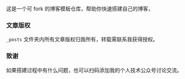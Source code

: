 这是一个可 fork 的博客模板仓库，帮助你快速搭建自己的博客，

### 文章版权

`_posts` 文件夹内所有文章版权归我所有，转载需联系我获得授权。

### 致谢



如果搭建过程中有什么问题，也可以扫码添加我的个人技术公众号讨论交流。


